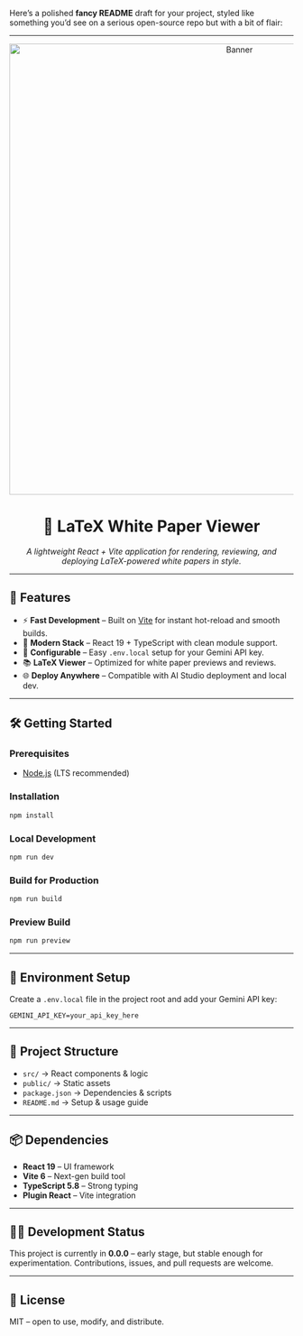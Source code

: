 Here’s a polished **fancy README** draft for your project, styled like something you’d see on a serious open-source repo but with a bit of flair:

---

<div align="center">
  <img src="https://github.com/user-attachments/assets/0aa67016-6eaf-458a-adb2-6e31a0763ed6" alt="Banner" width="800"/>
  <h1>📄 LaTeX White Paper Viewer</h1>
  <p><em>A lightweight React + Vite application for rendering, reviewing, and deploying LaTeX-powered white papers in style.</em></p>
</div>

---

## 🚀 Features

* ⚡ **Fast Development** – Built on [Vite](https://vitejs.dev/) for instant hot-reload and smooth builds.
* 🧩 **Modern Stack** – React 19 + TypeScript with clean module support.
* 🔑 **Configurable** – Easy `.env.local` setup for your Gemini API key.
* 📚 **LaTeX Viewer** – Optimized for white paper previews and reviews.
* 🌐 **Deploy Anywhere** – Compatible with AI Studio deployment and local dev.

---

## 🛠️ Getting Started

### Prerequisites

* [Node.js](https://nodejs.org/) (LTS recommended)

### Installation

```bash
npm install
```

### Local Development

```bash
npm run dev
```

### Build for Production

```bash
npm run build
```

### Preview Build

```bash
npm run preview
```

---

## 🔐 Environment Setup

Create a `.env.local` file in the project root and add your Gemini API key:

```env
GEMINI_API_KEY=your_api_key_here
```

---

## 🌟 Project Structure

* `src/` → React components & logic
* `public/` → Static assets
* `package.json` → Dependencies & scripts
* `README.md` → Setup & usage guide

---

## 📦 Dependencies

* **React 19** – UI framework
* **Vite 6** – Next-gen build tool
* **TypeScript 5.8** – Strong typing
* **Plugin React** – Vite integration

---

## 👩‍💻 Development Status

This project is currently in **0.0.0** – early stage, but stable enough for experimentation. Contributions, issues, and pull requests are welcome.

---

## 📄 License

MIT – open to use, modify, and distribute.
